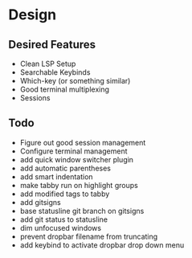 # Design

## Desired Features

- Clean LSP Setup
- Searchable Keybinds
- Which-key (or something similar)
- Good terminal multiplexing
- Sessions

## Todo

- Figure out good session management
- Configure terminal management
- add quick window switcher plugin
- add automatic parentheses
- add smart indentation
- make tabby run on highlight groups
- add modified tags to tabby
- add gitsigns
- base statusline git branch on gitsigns
- add git status to statusline
- dim unfocused windows
- prevent dropbar filename from truncating
- add keybind to activate dropbar drop down menu
